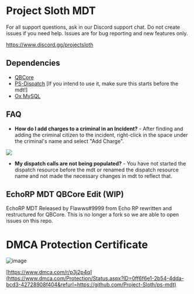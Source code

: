# Project Sloth MDT 



For all support questions, ask in our Discord support chat. Do not create issues if you need help. Issues are for bug reporting and new features only.

 https://www.discord.gg/projectsloth

## Dependencies

- [QBCore](https://github.com/qbcore-framework/qb-core)
- [PS-Dispatch](https://github.com/Project-Sloth/ps-dispatch) [If you intend to use it, make sure this starts before the mdt!]
- [Ox MySQL](https://github.com/overextended/oxmysql)

## FAQ
- **How do I add charges to a criminal in an Incident?** - After finding and adding the criminal citizen to the incident, right-click in the space under the criminal's name and select "Add Charge".

![](https://i.imgur.com/WVEDLnJ.png)

- **My dispatch calls are not being populated?** - You have not started the dispatch resource before the mdt or renamed the dispatch resource name and not made the necessary changes in mdt to reflect that. 

## EchoRP MDT QBCore Edit (WIP)

EchoRP MDT Released by Flawws#9999 from Echo RP rewritten and restructured for QBCore. 
This is no longer a fork so we are able to open issues on this repo.

# DMCA Protection Certificate
![image](https://user-images.githubusercontent.com/82112471/183939077-c714b08b-77cc-49c6-a94a-3064856d90b9.png)

[https://www.dmca.com/r/p3j2p4q](https://www.dmca.com/Protection/Status.aspx?ID=0ff6f6e1-2b54-4dda-bcd3-42728908f404&refurl=https://github.com/Project-Sloth/ps-mdt)
